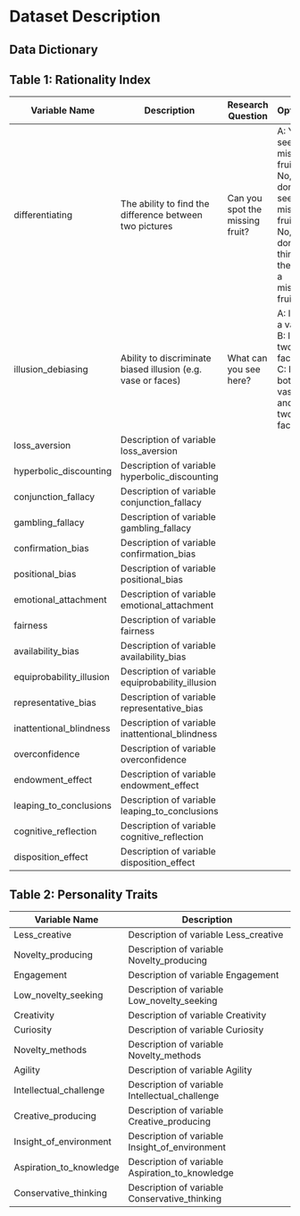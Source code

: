 # Dataset Description

## Data Dictionary

## Table 1: Rationality Index

| Variable Name            | Description                                     | Research Question | Options | Rational Choice|
|--------------------------|-------------------------------------------------|----------------|---------------|---------------|
| differentiating          | The ability to find the difference between two pictures|Can you spot the missing fruit?| A: Yes, I see the missing fruit B: No, I don’t see the missing fruit C: No, I don’t think there is a missing fruit | A: Yes, I see the missing fruit|
| illusion_debiasing       | Ability to discriminate biased illusion (e.g. vase or faces)    | What can you see here?|A: I see a vase. B: I see two faces. C: I see both a vase and the two faces. |
| loss_aversion            | Description of variable loss_aversion           ||||
| hyperbolic_discounting   | Description of variable hyperbolic_discounting  ||||
| conjunction_fallacy      | Description of variable conjunction_fallacy     ||||
| gambling_fallacy         | Description of variable gambling_fallacy        ||||
| confirmation_bias        | Description of variable confirmation_bias       ||||
| positional_bias          | Description of variable positional_bias         ||||
| emotional_attachment     | Description of variable emotional_attachment    ||||
| fairness                 | Description of variable fairness                ||||
| availability_bias        | Description of variable availability_bias       ||||
| equiprobability_illusion| Description of variable equiprobability_illusion ||||
| representative_bias      | Description of variable representative_bias     ||||
| inattentional_blindness  | Description of variable inattentional_blindness ||||
| overconfidence           | Description of variable overconfidence          ||||
| endowment_effect         | Description of variable endowment_effect        ||||
| leaping_to_conclusions   | Description of variable leaping_to_conclusions  ||||
| cognitive_reflection     | Description of variable cognitive_reflection    ||||
| disposition_effect       | Description of variable disposition_effect      ||||

## Table 2: Personality Traits

| Variable Name            | Description                                     |
|--------------------------|-------------------------------------------------|
| Less_creative            | Description of variable Less_creative           |
| Novelty_producing        | Description of variable Novelty_producing       |
| Engagement               | Description of variable Engagement              |
| Low_novelty_seeking     | Description of variable Low_novelty_seeking     |
| Creativity               | Description of variable Creativity              |
| Curiosity                | Description of variable Curiosity               |
| Novelty_methods          | Description of variable Novelty_methods         |
| Agility                  | Description of variable Agility                 |
| Intellectual_challenge   | Description of variable Intellectual_challenge  |
| Creative_producing       | Description of variable Creative_producing      |
| Insight_of_environment   | Description of variable Insight_of_environment  |
| Aspiration_to_knowledge  | Description of variable Aspiration_to_knowledge |
| Conservative_thinking    | Description of variable Conservative_thinking   |
